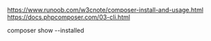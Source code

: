 https://www.runoob.com/w3cnote/composer-install-and-usage.html
https://docs.phpcomposer.com/03-cli.html


composer show --installed